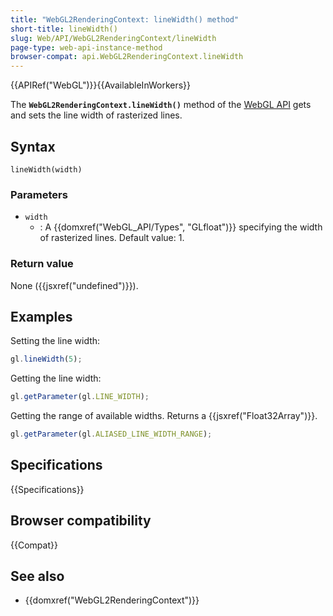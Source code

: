 ```yaml
---
title: "WebGL2RenderingContext: lineWidth() method"
short-title: lineWidth()
slug: Web/API/WebGL2RenderingContext/lineWidth
page-type: web-api-instance-method
browser-compat: api.WebGL2RenderingContext.lineWidth
---
```


{{APIRef("WebGL")}}{{AvailableInWorkers}}

The **`WebGL2RenderingContext.lineWidth()`** method of the [WebGL API](/en-US/docs/Web/API/WebGL_API) gets and sets the line width of rasterized
lines.

## Syntax

```js-nolint
lineWidth(width)
```

### Parameters

- `width`
  - : A {{domxref("WebGL_API/Types", "GLfloat")}} specifying the width of rasterized lines. Default value: 1.

### Return value

None ({{jsxref("undefined")}}).

## Examples

Setting the line width:

```js
gl.lineWidth(5);
```

Getting the line width:

```js
gl.getParameter(gl.LINE_WIDTH);
```

Getting the range of available widths. Returns a {{jsxref("Float32Array")}}.

```js
gl.getParameter(gl.ALIASED_LINE_WIDTH_RANGE);
```

## Specifications

{{Specifications}}

## Browser compatibility

{{Compat}}

## See also

- {{domxref("WebGL2RenderingContext")}}

